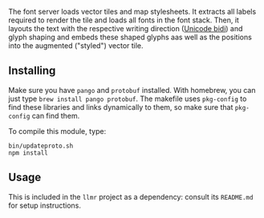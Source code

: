 The font server loads vector tiles and map stylesheets. It extracts all labels
required to render the tile and loads all fonts in the font stack. Then, it
layouts the text with the respective writing direction ([Unicode bidi](http://www.unicode.org/reports/tr9/))
and glyph shaping and embeds these shaped glyphs aas well as the positions into
the augmented ("styled") vector tile.

## Installing

Make sure you have `pango` and `protobuf` installed. With homebrew, you can just
type `brew install pango protobuf`. The makefile uses `pkg-config` to find these
libraries and links dynamically to them, so make sure that `pkg-config` can find
them.

To compile this module, type:

```
bin/updateproto.sh
npm install
```

## Usage

This is included in the `llmr` project as a dependency: consult its `README.md`
for setup instructions.
